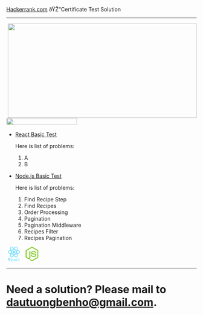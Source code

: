 [Hackerrank.com](https://hackerrank.com) ðŸŽ“Certificate Test Solution 

---

<p>
  <img align="right" src="https://media.giphy.com/media/dWesBcTLavkZuG35MI/giphy.gif" width="500" height="250"/>
</p>

<br/>

<img src="https://www.hackerrank.com/wp-content/uploads/2020/05/hackerrank_logo-Pride.gif" width="187" height="18"/>



- [React Basic Test](https://github.com/vietthang20122485/HackerRank-React-Basic-Test)

    Here is list of problems:
    1. A
    2. B

- [Node.js Basic Test](https://github.com/vietthang20122485/HackerRank-NodeJS-Basic-Test)

	Here is list of problems:
	1. Find Recipe Step
	2. Find Recipes
	3. Order Processing
	4. Pagination
	5. Pagination Middleware
	6. Recipes Filter
	7. Recipes Pagination

<div>
  <img src="https://github.com/devicons/devicon/blob/master/icons/react/react-original-wordmark.svg" title="React" alt="React" width="40" height="40"/>&nbsp;
  <img src="https://github.com/devicons/devicon/blob/master/icons/nodejs/nodejs-original.svg" title="NodeJS" alt="NodeJS" width="40" height="40"/>&nbsp;
</div>


---

# Need a solution? Please mail to dautuongbenho@gmail.com.

